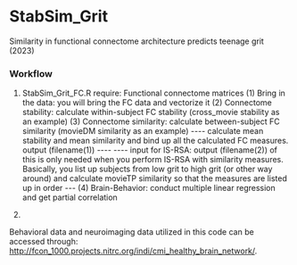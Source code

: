 # StabSim_Grit

Similarity in functional connectome architecture predicts teenage grit (2023)

### Workflow ###
1. StabSim_Grit_FC.R
require: Functional connectome matrices
(1) Bring in the data: you will bring the FC data and vectorize it
(2) Connectome stability: calculate within-subject FC stability (cross_movie stability as an example)
(3) Connectome similarity: calculate between-subject FC similarity (movieDM similarity as an example)
---- calculate mean stability and mean similarity and bind up all the calculated FC measures. output (filename(1)) ----
---- input for IS-RSA: output (filename(2)) of this is only needed when you perform IS-RSA with similarity measures. Basically, you list up subjects from low grit to high grit (or other way around) and calculate movieTP similarity so that the measures are listed up in order --- 
(4) Brain-Behavior: conduct multiple linear regression and get partial correlation


2. 

Behavioral data and neuroimaging data utilized in this code can be accessed through: http://fcon_1000.projects.nitrc.org/indi/cmi_healthy_brain_network/.
